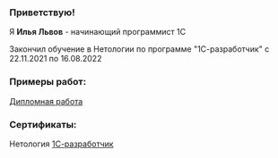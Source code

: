 ### Приветствую!

Я **Илья Львов** - начинающий программист 1С

Закончил обучение в Нетологии по программе "1С-разработчик" с 22.11.2021 по 16.08.2022

### Примеры работ:

[Дипломная работа](https://github.com/lvovIlya/Netology)


### Сертификаты:

Нетология [1С-разработчик](https://github.com/lvovIlya/Certificates)










<!--
**lvovIlya/lvovilya** is a ✨ _special_ ✨ repository because its `README.md` (this file) appears on your GitHub profile.

Here are some ideas to get you started:

- 🔭 I’m currently working on ...
- 🌱 I’m currently learning ...
- 👯 I’m looking to collaborate on ...
- 🤔 I’m looking for help with ...
- 💬 Ask me about ...
- 📫 How to reach me: ...
- 😄 Pronouns: ...
- ⚡ Fun fact: ...
-->
